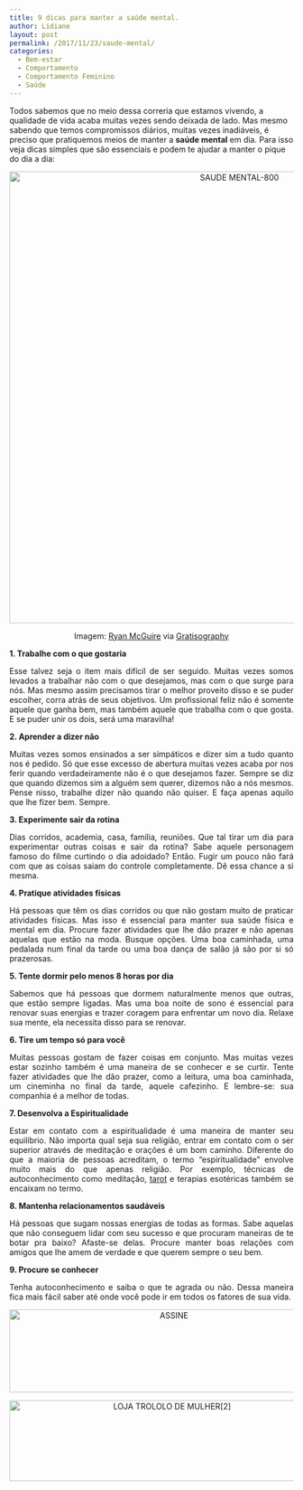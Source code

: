```yaml
---
title: 9 dicas para manter a saúde mental.
author: Lidiane
layout: post
permalink: /2017/11/23/saude-mental/
categories:
  - Bem-estar
  - Comportamento
  - Comportamento Feminino
  - Saúde
---
```

Todos sabemos que no meio dessa correria que estamos vivendo, a qualidade de vida acaba muitas vezes sendo deixada de lado. Mas mesmo sabendo que temos compromissos diários, muitas vezes inadiáveis, é preciso que pratiquemos meios de manter a **saúde mental** em dia. Para isso veja dicas simples que são essenciais e podem te ajudar a manter o pique do dia a dia:

<p align="center">
  <img class="alignnone size-full wp-image-14450" src="https://www.trololodemulher.com.br/2017/11/SAUDE-MENTAL-800.jpg" alt="SAUDE MENTAL-800" width="800" height="800" />
</p>

<p align="center">
  Imagem: <a href="http://www.laughandpee.com/" target="_blank" rel="noopener noreferrer">Ryan McGuire</a> via <a href="http://www.gratisography.com/#all" target="_blank" rel="noopener noreferrer">Gratisography</a>
</p>

<p align="justify">
  <b>1. Trabalhe com o que gostaria</b><b></b>
</p>

<p align="justify">
  Esse talvez seja o item mais difícil de ser seguido. Muitas vezes somos levados a trabalhar não com o que desejamos, mas com o que surge para nós. Mas mesmo assim precisamos tirar o melhor proveito disso e se puder escolher, corra atrás de seus objetivos. Um profissional feliz não é somente aquele que ganha bem, mas também aquele que trabalha com o que gosta. E se puder unir os dois, será uma maravilha!
</p>

<p align="justify">
  <b>2. Aprender a dizer não</b><b></b>
</p>

<p align="justify">
  Muitas vezes somos ensinados a ser simpáticos e dizer sim a tudo quanto nos é pedido. Só que esse excesso de abertura muitas vezes acaba por nos ferir quando verdadeiramente não é o que desejamos fazer. Sempre se diz que quando dizemos sim a alguém sem querer, dizemos não a nós mesmos. Pense nisso, trabalhe dizer não quando não quiser. E faça apenas aquilo que lhe fizer bem. Sempre.
</p>

<p align="justify">
  <b>3. Experimente sair da rotina</b><b></b>
</p>

<p align="justify">
  Dias corridos, academia, casa, família, reuniões. Que tal tirar um dia para experimentar outras coisas e sair da rotina? Sabe aquele personagem famoso do filme curtindo o dia adoidado? Então. Fugir um pouco não fará com que as coisas saiam do controle completamente. Dê essa chance a si mesma.
</p>

<p align="justify">
  <b>4. Pratique atividades físicas</b><b></b>
</p>

<p align="justify">
  Há pessoas que têm os dias corridos ou que não gostam muito de praticar atividades físicas. Mas isso é essencial para manter sua saúde física e mental em dia. Procure fazer atividades que lhe dão prazer e não apenas aquelas que estão na moda. Busque opções. Uma boa caminhada, uma pedalada num final da tarde ou uma boa dança de salão já são por si só prazerosas.
</p>

<p align="justify">
  <b>5. Tente dormir pelo menos 8 horas por dia</b><b></b>
</p>

<p align="justify">
  Sabemos que há pessoas que dormem naturalmente menos que outras, que estão sempre ligadas. Mas uma boa noite de sono é essencial para renovar suas energias e trazer coragem para enfrentar um novo dia. Relaxe sua mente, ela necessita disso para se renovar.
</p>

<p align="justify">
  <b>6. Tire um tempo só para você</b><b></b>
</p>

<p align="justify">
  Muitas pessoas gostam de fazer coisas em conjunto. Mas muitas vezes estar sozinho também é uma maneira de se conhecer e se curtir. Tente fazer atividades que lhe dão prazer, como a leitura, uma boa caminhada, um cineminha no final da tarde, aquele cafezinho. E lembre-se: sua companhia é a melhor de todas.
</p>

<p align="justify">
  <b>7. Desenvolva a Espiritualidade</b><b></b>
</p>

<p align="justify">
  Estar em contato com a espiritualidade é uma maneira de manter seu equilíbrio. Não importa qual seja sua religião, entrar em contato com o ser superior através de meditação e orações é um bom caminho. Diferente do que a maioria de pessoas acreditam, o termo “espiritualidade” envolve muito mais do que apenas religião. Por exemplo, técnicas de autoconhecimento como meditação, <a href="https://www.iquilibrio.com/tarot/" target="_blank" rel="noopener noreferrer">tarot</a> e terapias esotéricas também se encaixam no termo.
</p>

<p align="justify">
  <b>8. Mantenha relacionamentos saudáveis</b><b></b>
</p>

<p align="justify">
  Há pessoas que sugam nossas energias de todas as formas. Sabe aquelas que não conseguem lidar com seu sucesso e que procuram maneiras de te botar pra baixo? Afaste-se delas. Procure manter boas relações com amigos que lhe amem de verdade e que querem sempre o seu bem.
</p>

<p align="justify">
  <b>9. Procure se conhecer</b><b></b>
</p>

<p align="justify">
  Tenha autoconhecimento e saiba o que te agrada ou não. Dessa maneira fica mais fácil saber até onde você pode ir em todos os fatores de sua vida.
</p>

<p align="center">
  <a href="http://feedburner.google.com/fb/a/mailverify?uri=blogbichafemea&loc=pt_BR" target="_blank" rel="noopener noreferrer"><img class="alignnone size-full wp-image-14011" src="https://www.trololodemulher.com.br/2017/08/ASSINE.jpg" alt="ASSINE" width="568" height="147" /></a>
</p>

<p align="center">
  <a href="http://loja.trololodemulher.com.br/" target="_blank" rel="noopener noreferrer"><img class="alignnone wp-image-14333 size-full" src="https://www.trololodemulher.com.br/2017/10/LOJA-TROLOLO-DE-MULHER2.png" alt="LOJA TROLOLO DE MULHER[2]" width="561" height="143" /></a>
</p>

<p align="justify">